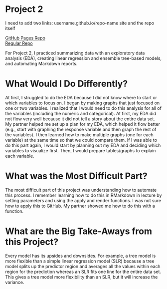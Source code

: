 Project 2
================

I need to add two links: username.github.io/repo-name site and the repo
itself

[GitHub Pages Repo](https://brknapp.github.io/Project_1/) <br> [Regular
Repo](https://github.com/chsueh2/ST558-Project2)

For Project 2, I practiced summarizing data with an exploratory data
analysis (EDA), creating linear regression and ensemble tree-based
models, and automating Markdown reports.

# What Would I Do Differently?

At first, I struggled to do the EDA because I did not know where to
start or which variables to focus on. I began by making graphs that just
focused on one or two variables. I realized that I would need to do this
analysis for all of the variables (including the numeric and
categorical). At first, my EDA did not flow very well because it did not
tell a story about the entire data set. My partner helped me set up a
plan for my EDA, which helped it flow better (e.g., start with graphing
the response variable and then graph the rest of the variables). I then
learned how to make multiple graphs (one for each variable) at the same
time so that we could compare them. If I was able to do this part again,
I would start by planning out my EDA and deciding which variables to
visualize first. Then, I would prepare tables/graphs to explain each
variable.

# What was the Most Difficult Part?

The most difficult part of this project was understanding how to
automate this process. I remember learning how to do this in RMarkdown
in lecture by setting parameters and using the apply and render
functions. I was not sure how to apply this to GitHub. My partner showed
me how to do this with a function.

# What are the Big Take-Aways from this Project?

Every model has its upsides and downsides. For example, a tree model is
more flexible than a simple linear regression model (SLR) because a tree
model splits up the predictor region and averages all the values within
each region for the prediction whereas an SLR fits one line for the
entire data set. This gives a tree model more flexibility than an SLR,
but it will increase the variance.

